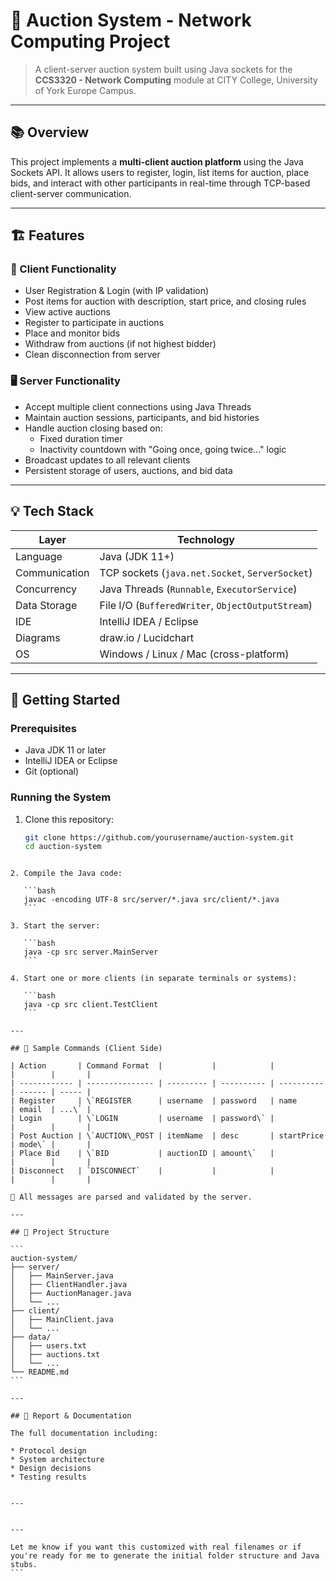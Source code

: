 
# 🧧 Auction System - Network Computing Project

> A client-server auction system built using Java sockets for the **CCS3320 - Network Computing** module at CITY College, University of York Europe Campus.

---

## 📚 Overview

This project implements a **multi-client auction platform** using the Java Sockets API. It allows users to register, login, list items for auction, place bids, and interact with other participants in real-time through TCP-based client-server communication.

---

## 🏗️ Features

### 👥 Client Functionality
- User Registration & Login (with IP validation)
- Post items for auction with description, start price, and closing rules
- View active auctions
- Register to participate in auctions
- Place and monitor bids
- Withdraw from auctions (if not highest bidder)
- Clean disconnection from server

### 🖥️ Server Functionality
- Accept multiple client connections using Java Threads
- Maintain auction sessions, participants, and bid histories
- Handle auction closing based on:
  - Fixed duration timer
  - Inactivity countdown with "Going once, going twice..." logic
- Broadcast updates to all relevant clients
- Persistent storage of users, auctions, and bid data

---

## 💡 Tech Stack

| Layer | Technology |
|-------|------------|
| Language | Java (JDK 11+) |
| Communication | TCP sockets (`java.net.Socket`, `ServerSocket`) |
| Concurrency | Java Threads (`Runnable`, `ExecutorService`) |
| Data Storage | File I/O (`BufferedWriter`, `ObjectOutputStream`) |
| IDE | IntelliJ IDEA / Eclipse |
| Diagrams | draw.io / Lucidchart |
| OS | Windows / Linux / Mac (cross-platform) |

---

## 🚀 Getting Started

### Prerequisites
- Java JDK 11 or later
- IntelliJ IDEA or Eclipse
- Git (optional)

### Running the System

1. Clone this repository:
   ```bash
   git clone https://github.com/yourusername/auction-system.git
   cd auction-system
````

2. Compile the Java code:

   ```bash
   javac -encoding UTF-8 src/server/*.java src/client/*.java
   ```

3. Start the server:

   ```bash
   java -cp src server.MainServer
   ```

4. Start one or more clients (in separate terminals or systems):

   ```bash
   java -cp src client.TestClient
   ```

---

## 🧪 Sample Commands (Client Side)

| Action       | Command Format  |           |            |            |        |       |
| ------------ | --------------- | --------- | ---------- | ---------- | ------ | ----- |
| Register     | \`REGISTER      | username  | password   | name       | email  | ...\` |
| Login        | \`LOGIN         | username  | password\` |            |        |       |
| Post Auction | \`AUCTION\_POST | itemName  | desc       | startPrice | mode\` |       |
| Place Bid    | \`BID           | auctionID | amount\`   |            |        |       |
| Disconnect   | `DISCONNECT`    |           |            |            |        |       |

📌 All messages are parsed and validated by the server.

---

## 📁 Project Structure

```
auction-system/
├── server/
│   ├── MainServer.java
│   ├── ClientHandler.java
│   ├── AuctionManager.java
│   └── ...
├── client/
│   ├── MainClient.java
│   └── ...
├── data/
│   ├── users.txt
│   ├── auctions.txt
│   └── ...
└── README.md
```

---

## 🧾 Report & Documentation

The full documentation including:

* Protocol design
* System architecture
* Design decisions
* Testing results


---


---

Let me know if you want this customized with real filenames or if you're ready for me to generate the initial folder structure and Java stubs.
```

